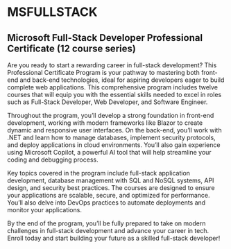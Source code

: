 # MSFULLSTACK
## Microsoft Full-Stack Developer Professional Certificate (12 course series)

Are you ready to start a rewarding career in full-stack development? This Professional Certificate Program is your pathway to mastering both front-end and back-end technologies, ideal for aspiring developers eager to build complete web applications. This comprehensive program includes twelve courses that will equip you with the essential skills needed to excel in roles such as Full-Stack Developer, Web Developer, and Software Engineer.

Throughout the program, you’ll develop a strong foundation in front-end development, working with modern frameworks like Blazor to create dynamic and responsive user interfaces. On the back-end, you’ll work with .NET and learn how to manage databases, implement security protocols, and deploy applications in cloud environments. You’ll also gain experience using Microsoft Copilot, a powerful AI tool that will help streamline your coding and debugging process.

Key topics covered in the program include full-stack application development, database management with SQL and NoSQL systems, API design, and security best practices. The courses are designed to ensure your applications are scalable, secure, and optimized for performance. You’ll also delve into DevOps practices to automate deployments and monitor your applications.

By the end of the program, you’ll be fully prepared to take on modern challenges in full-stack development and advance your career in tech. Enroll today and start building your future as a skilled full-stack developer!
